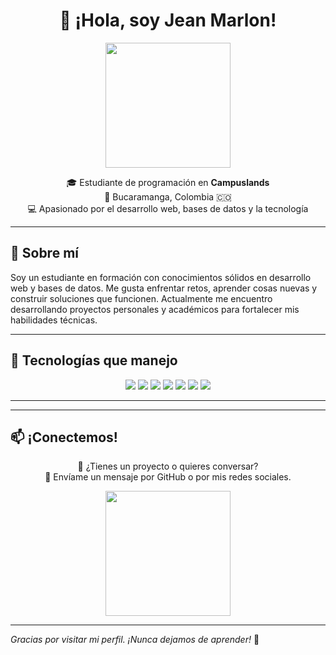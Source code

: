 <h1 align="center">👋 ¡Hola, soy Jean Marlon!</h1>

<p align="center">
  <img src="https://media.giphy.com/media/LMcB8XospGZO8UQq87/giphy.gif" width="200"/>
</p>

<p align="center">
  🎓 Estudiante de programación en <strong>Campuslands</strong> <br/>
  📍 Bucaramanga, Colombia 🇨🇴 <br/>
  💻 Apasionado por el desarrollo web, bases de datos y la tecnología <br/>
</p>

---

## 🚀 Sobre mí

Soy un estudiante en formación con conocimientos sólidos en desarrollo web y bases de datos. Me gusta enfrentar retos, aprender cosas nuevas y construir soluciones que funcionen. Actualmente me encuentro desarrollando proyectos personales y académicos para fortalecer mis habilidades técnicas.

---

## 🧠 Tecnologías que manejo

<p align="center">
  <img src="https://img.shields.io/badge/Python-3776AB?style=for-the-badge&logo=python&logoColor=white"/>
  <img src="https://img.shields.io/badge/HTML5-E34F26?style=for-the-badge&logo=html5&logoColor=white"/>
  <img src="https://img.shields.io/badge/CSS3-1572B6?style=for-the-badge&logo=css3&logoColor=white"/>
  <img src="https://img.shields.io/badge/JavaScript-F7DF1E?style=for-the-badge&logo=javascript&logoColor=black"/>
  <img src="https://img.shields.io/badge/MySQL-4479A1?style=for-the-badge&logo=mysql&logoColor=white"/>
  <img src="https://img.shields.io/badge/MongoDB-47A248?style=for-the-badge&logo=mongodb&logoColor=white"/>
  <img src="https://img.shields.io/badge/Git-F05032?style=for-the-badge&logo=git&logoColor=white"/>
</p>

---


---

## 📫 ¡Conectemos!

<p align="center">
  💬 ¿Tienes un proyecto o quieres conversar?  
  <br/>
  📩 Envíame un mensaje por GitHub o por mis redes sociales.
</p>

<p align="center">
  <img src="https://media.giphy.com/media/xUPGcguWZHRC2HyBRS/giphy.gif" width="200"/>
</p>

---

_Gracias por visitar mi perfil. ¡Nunca dejamos de aprender!_ 🚀
